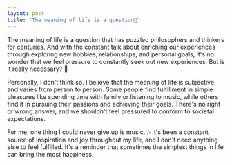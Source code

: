 ```yaml
---
layout: post
title: "The meaning of life is a question🤔"
---
```


The meaning of life is a question that has puzzled philosophers and thinkers for centuries. And with the constant talk about enriching our experiences through exploring new hobbies, relationships, and personal goals, it's no wonder that we feel pressure to constantly seek out new experiences. But is it really necessary? 🤔

Personally, I don't think so. I believe that the meaning of life is subjective and varies from person to person. Some people find fulfillment in simple pleasures like spending time with family or listening to music, while others find it in pursuing their passions and achieving their goals. There's no right or wrong answer, and we shouldn't feel pressured to conform to societal expectations.

For me, one thing I could never give up is music. 🎶 It's been a constant source of inspiration and joy throughout my life, and I don't need anything else to feel fulfilled. It's a reminder that sometimes the simplest things in life can bring the most happiness.